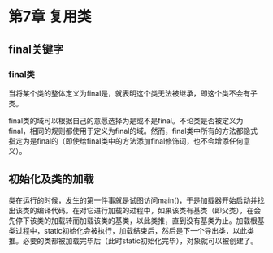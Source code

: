# 第7章 复用类

## final关键字

### final类

当将某个类的整体定义为final是，就表明这个类无法被继承，即这个类不会有子类。

final类的域可以根据自己的意愿选择为是或不是final。不论类是否被定义为final，相同的规则都使用于定义为final的域。然而，final类中所有的方法都隐式指定为是final的（即使给final类中的方法添加final修饰词，也不会增添任何意义）。

## 初始化及类的加载

类在运行的时候，发生的第一件事就是试图访问main()，于是加载器开始启动并找出该类的编译代码。在对它进行加载的过程中，如果该类有基类（即父类），在会先停下该类的加载转而加载该类的基类，以此类推，直到没有基类为止。加载根基类过程中，static初始化会被执行，加载结束后，然后是下一个导出类，以此类推。必要的类都被加载完毕后（此时static初始化完毕），对象就可以被创建了。